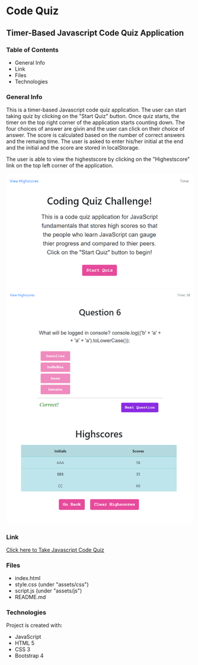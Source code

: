# Code Quiz
## Timer-Based Javascript Code Quiz Application

### Table of Contents
* General Info
* Link
* Files
* Technologies

### General Info
This is a timer-based Javascript code quiz application.
The user can start taking quiz by clicking on the "Start Quiz" button.
Once quiz starts, the timer on the top right corner of the application starts counting down.
The four choices of answer are givin and the user can click on their choice of answer.
The score is calculated based on the number of correct answers and the remaing time.
The user is asked to enter his/her initial at the end and the initial and the score are stored in localStorage.

The user is able to view the highestscore by clicking on the "Highestscore" link on the top left corner of the application.

![Code Quiz Intro Page](assets/images/code-quiz-intro.png)
![Code Quiz Question Page](assets/images/code-quiz-question.png)
![Code Quiz Highscore Page](assets/images/code-quiz-highscore.png)

### Link
[Click here to Take Javascript Code Quiz](https://emi-dev.github.io/Code-Quiz/)

### Files
* index.html
* style.css (under "assets/css")
* script.js (under "assets/js")
* README.md

### Technologies
Project is created with:
* JavaScript
* HTML 5
* CSS 3
* Bootstrap 4